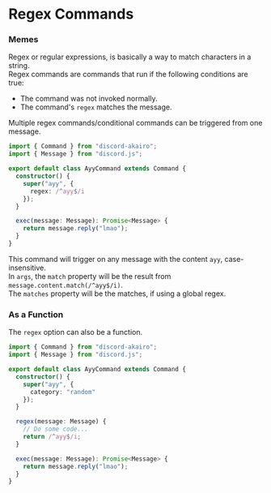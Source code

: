 <!-- markdownlint-disable MD001 -->

# Regex Commands

### Memes

Regex or regular expressions, is basically a way to match characters in a string.  
Regex commands are commands that run if the following conditions are true:

- The command was not invoked normally.
- The command's `regex` matches the message.

Multiple regex commands/conditional commands can be triggered from one message.

```ts
import { Command } from "discord-akairo";
import { Message } from "discord.js";

export default class AyyCommand extends Command {
  constructor() {
    super("ayy", {
      regex: /^ayy$/i
    });
  }

  exec(message: Message): Promise<Message> {
    return message.reply("lmao");
  }
}
```

This command will trigger on any message with the content `ayy`, case-insensitive.  
In `args`, the `match` property will be the result from `message.content.match(/^ayy$/i)`.  
The `matches` property will be the matches, if using a global regex.

### As a Function

The `regex` option can also be a function.

```ts
import { Command } from "discord-akairo";
import { Message } from "discord.js";

export default class AyyCommand extends Command {
  constructor() {
    super("ayy", {
      category: "random"
    });
  }

  regex(message: Message) {
    // Do some code...
    return /^ayy$/i;
  }

  exec(message: Message): Promise<Message> {
    return message.reply("lmao");
  }
}
```
